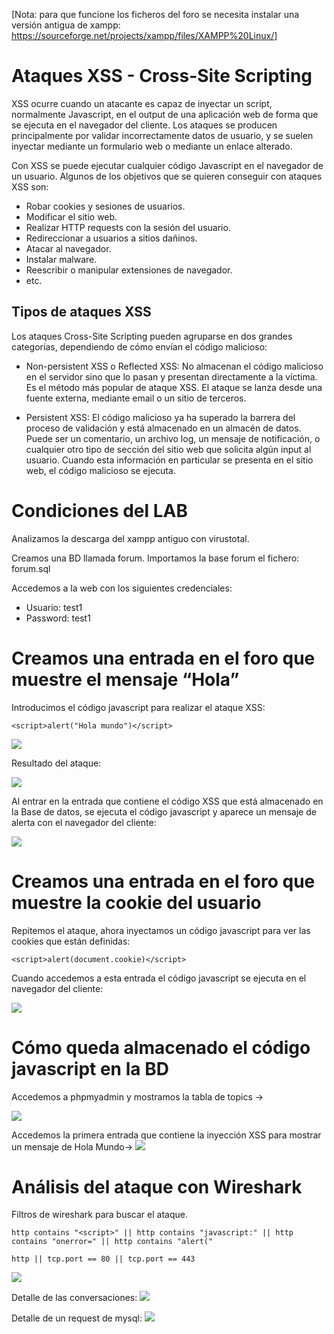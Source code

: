 [Nota: para que funcione los ficheros del foro se necesita instalar una versión antigua de xampp: https://sourceforge.net/projects/xampp/files/XAMPP%20Linux/]

# Ataques XSS - Cross-Site Scripting
XSS ocurre cuando un atacante es capaz de inyectar un script, normalmente Javascript, en el output de una aplicación web de forma que se ejecuta en el navegador del cliente. Los ataques se producen principalmente por validar incorrectamente datos de usuario, y se suelen inyectar mediante un formulario web o mediante un enlace alterado.

Con XSS se puede ejecutar cualquier código Javascript en el navegador de un usuario. Algunos de los objetivos que se quieren conseguir con ataques XSS son:
- Robar cookies y sesiones de usuarios.
- Modificar el sitio web.
- Realizar HTTP requests con la sesión del usuario.
- Redireccionar a usuarios a sitios dañinos.
- Atacar al navegador.
- Instalar malware.
- Reescribir o manipular extensiones de navegador.
- etc.

## Tipos de ataques XSS
Los ataques Cross-Site Scripting pueden agruparse en dos grandes categorías, dependiendo de cómo envían el código malicioso:
- Non-persistent XSS o Reflected XSS: No almacenan el código malicioso en el servidor sino que lo pasan y presentan directamente a la víctima. Es el método más popular de ataque XSS. El ataque se lanza desde una fuente externa, mediante email o un sitio de terceros.

- Persistent XSS: El código malicioso ya ha superado la barrera del proceso de validación y está almacenado en un almacén de datos. Puede ser un comentario, un archivo log, un mensaje de notificación, o cualquier otro tipo de sección del sitio web que solicita algún input al usuario. Cuando esta información en particular se presenta en el sitio web, el código malicioso se ejecuta.

# Condiciones del LAB

Analizamos la descarga del xampp antiguo con virustotal.

Creamos una BD llamada forum.
Importamos la base forum el fichero: forum.sql

Accedemos a la web con los siguientes credenciales:
- Usuario: test1
- Password: test1 

# Creamos una entrada en el foro que muestre el mensaje “Hola”
Introducimos el código javascript para realizar el ataque XSS:
```
<script>alert("Hola mundo")</script>
```
![](capturas/xss-almacenado.png)


Resultado del ataque:

![](capturas/xss-almacenado-2.png)


Al entrar en la entrada que contiene el código XSS que está almacenado en la Base de
datos, se ejecuta el código javascript y aparece un mensaje de alerta con el navegador
del cliente:

![](capturas/xss-almacenado-3.png)


# Creamos una entrada en el foro que muestre la cookie del usuario
Repitemos el ataque, ahora inyectamos un código javascript para ver las cookies que están definidas:
```
<script>alert(document.cookie)</script>
```

Cuando accedemos a esta entrada el código javascript se ejecuta en el navegador del
cliente:

![](capturas/xss-almacenado-4.png)


# Cómo queda almacenado el código javascript en la BD
Accedemos a phpmyadmin y mostramos la tabla de topics →

![](capturas/xss-almacenado-5.png)


Accedemos la primera entrada que contiene la inyección XSS para mostrar un mensaje
de Hola Mundo→
![](capturas/xss-almacenado-6.png)


# Análisis del ataque con Wireshark

Filtros de wireshark para buscar el ataque.
```
http contains "<script>" || http contains "javascript:" || http contains "onerror=" || http contains "alert("

http || tcp.port == 80 || tcp.port == 443
```

![](capturas/xss-almacenado-7.png)

Detalle de las conversaciones:
![](capturas/xss-almacenado-8.png)

Detalle de un request de mysql:
![](capturas/xss-almacenado-9.png)



